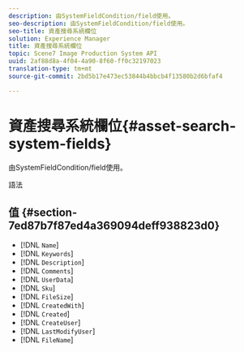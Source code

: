 ```yaml
---
description: 由SystemFieldCondition/field使用。
seo-description: 由SystemFieldCondition/field使用。
seo-title: 資產搜尋系統欄位
solution: Experience Manager
title: 資產搜尋系統欄位
topic: Scene7 Image Production System API
uuid: 2af88d8a-4f04-4a90-8f60-ff0c32197023
translation-type: tm+mt
source-git-commit: 2bd5b17e473ec53844b4bbcb4f13580b2d6bfaf4

---
```



# 資產搜尋系統欄位{#asset-search-system-fields}

由SystemFieldCondition/field使用。

語法

## 值 {#section-7ed87b7f87ed4a369094deff938823d0}

* [!DNL `Name`]
* [!DNL `Keywords`]
* [!DNL `Description`]
* [!DNL `Comments`]
* [!DNL `UserData`]
* [!DNL `Sku`]
* [!DNL `FileSize`]
* [!DNL `CreatedWith`]
* [!DNL `Created`]
* [!DNL `CreateUser`]
* [!DNL `LastModifyUser`]
* [!DNL `FileName`]

